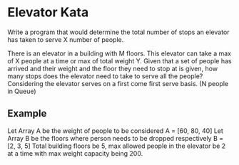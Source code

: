 # Elevator Kata

Write a program that would determine the total number of stops an elevator has taken to serve X number of people.

There is an elevator in a building with M floors. This elevator can take a max of X people at a time or max of total weight Y. Given that a set of people has arrived and their weight and the floor they need to stop at is given, how many stops does the elevator need to take to serve all the people? Considering the elevator serves on a first come first serve basis. (N people in Queue)

## Example

Let Array A be the weight of people to be considered A = [60, 80, 40]
Let Array B be the floors where person needs to be dropped respectively B = [2, 3, 5]
Total building floors be 5, max allowed people in  the elevator be 2 at a time with max weight capacity being 200.
